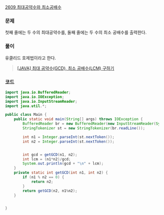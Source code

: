 [2609 최대공약수와 최소공배수](https://www.acmicpc.net/problem/2609)

### 문제
첫째 줄에는 두 수의 최대공약수를, 둘째 줄에는  두 수의 최소 공배수를 출력한다.

### 풀이
유클리드 호제법이라고 한다.
> [[JAVA] 최대 공약수(GCD), 최소 공배수(LCM) 구하기](https://programmer-chocho.tistory.com/9)

### 코드
```java
import java.io.BufferedReader;
import java.io.IOException;
import java.io.InputStreamReader;
import java.util.*;

public class Main {
    public static void main(String[] args) throws IOException {
        BufferedReader br = new BufferedReader(new InputStreamReader(System.in));
        StringTokenizer st = new StringTokenizer(br.readLine());

        int n1 = Integer.parseInt(st.nextToken());
        int n2 = Integer.parseInt(st.nextToken());


        int gcd = getGCD(n1, n2);
        int lcm = (n1*n2)/gcd;
        System.out.println(gcd + "\n" + lcm);
    }
    private static int getGCD(int n1, int n2) {
        if (n1 % n2 == 0) {
            return n2;
        }
        return getGCD(n2, n1%n2);
    }


}
```
